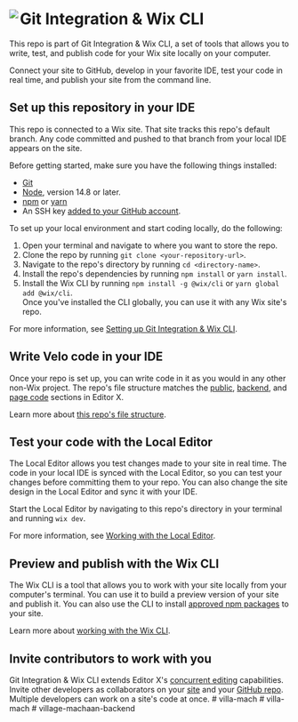 # Git Integration & Wix CLI <img align="left" src="https://user-images.githubusercontent.com/89579857/185785022-cab37bf5-26be-4f11-85f0-1fac63c07d3b.png">

This repo is part of Git Integration & Wix CLI, a set of tools that allows you to write, test, and publish code for your Wix site locally on your computer. 

Connect your site to GitHub, develop in your favorite IDE, test your code in real time, and publish your site from the command line.

## Set up this repository in your IDE
This repo is connected to a Wix site. That site tracks this repo's default branch. Any code committed and pushed to that branch from your local IDE appears on the site.

Before getting started, make sure you have the following things installed:
* [Git](https://git-scm.com/download)
* [Node](https://nodejs.org/en/download/), version 14.8 or later.
* [npm](https://docs.npmjs.com/downloading-and-installing-node-js-and-npm) or [yarn](https://yarnpkg.com/getting-started/install)
* An SSH key [added to your GitHub account](https://docs.github.com/en/authentication/connecting-to-github-with-ssh/adding-a-new-ssh-key-to-your-github-account).

To set up your local environment and start coding locally, do the following:

1. Open your terminal and navigate to where you want to store the repo.
1. Clone the repo by running `git clone <your-repository-url>`.
1. Navigate to the repo's directory by running `cd <directory-name>`.
1. Install the repo's dependencies by running `npm install` or `yarn install`.
1. Install the Wix CLI by running `npm install -g @wix/cli` or `yarn global add @wix/cli`.  
   Once you've installed the CLI globally, you can use it with any Wix site's repo.

For more information, see [Setting up Git Integration & Wix CLI](https://support.wix.com/en/article/velo-setting-up-git-integration-wix-cli-beta).

## Write Velo code in your IDE
Once your repo is set up, you can write code in it as you would in any other non-Wix project. The repo's file structure matches the [public](https://support.wix.com/en/article/velo-working-with-the-velo-sidebar#public), [backend](https://support.wix.com/en/article/velo-working-with-the-velo-sidebar#backend), and [page code](https://support.wix.com/en/article/velo-working-with-the-velo-sidebar#page-code) sections in Editor X.

Learn more about [this repo's file structure](https://support.wix.com/en/article/velo-understanding-your-sites-github-repository-beta).

## Test your code with the Local Editor
The Local Editor allows you test changes made to your site in real time. The code in your local IDE is synced with the Local Editor, so you can test your changes before committing them to your repo. You can also change the site design in the Local Editor and sync it with your IDE.

Start the Local Editor by navigating to this repo's directory in your terminal and running `wix dev`.

For more information, see [Working with the Local Editor](https://support.wix.com/en/article/velo-working-with-the-local-editor-beta).

## Preview and publish with the Wix CLI
The Wix CLI is a tool that allows you to work with your site locally from your computer's terminal. You can use it to build a preview version of your site and publish it. You can also use the CLI to install [approved npm packages](https://support.wix.com/en/article/velo-working-with-npm-packages) to your site.

Learn more about [working with the Wix CLI](https://support.wix.com/en/article/velo-working-with-the-wix-cli-beta).

## Invite contributors to work with you
Git Integration & Wix CLI extends Editor X's [concurrent editing](https://support.wix.com/en/article/editor-x-about-concurrent-editing) capabilities. Invite other developers as collaborators on your [site](https://support.wix.com/en/article/inviting-people-to-contribute-to-your-site) and your [GitHub repo](https://docs.github.com/en/account-and-profile/setting-up-and-managing-your-personal-account-on-github/managing-access-to-your-personal-repositories/inviting-collaborators-to-a-personal-repository). Multiple developers can work on a site's code at once.
#   v i l l a - m a c h  
 #   v i l l a - m a c h  
 #   v i l l a g e - m a c h a a n - b a c k e n d  
 